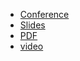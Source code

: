 * [Conference](https://fosdem.org/2024/schedule/event/fosdem-2024-3024-closing-fosdem-2024/)
* [Slides](https://docs.google.com/presentation/d/16QY8F_kJNJ5DE8oHYOROqA0UZIpuj2FYFsdNCW5D1RQ/)
* [PDF](2024-02-04--FOSDEM_Closing_talk.pdf)
* [video](https://video.fosdem.org/2024/janson/fosdem-2024-3024-closing-fosdem-2024.av1.webm)
